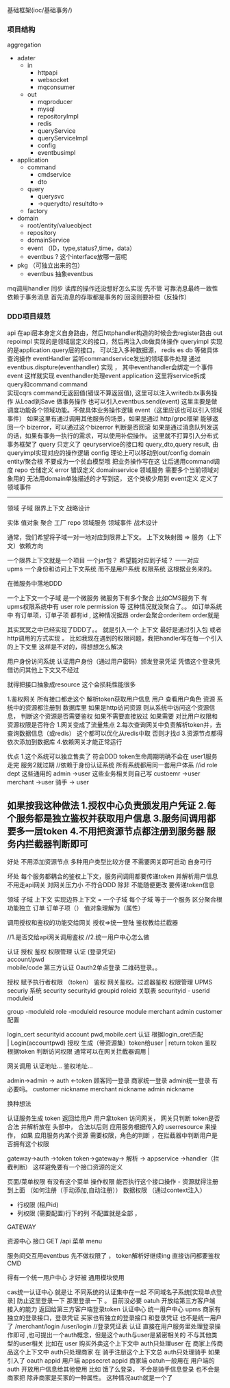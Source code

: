 基础框架(ioc/基础事务/)
### 项目结构
aggregation
  - adater
    - in
        - httpapi  
        - websocket
        - mqconsumer
    - out 
        - mqproducer
        - mysql
        - repositoryImpl
        - redis
        - queryService
        - queryServiceImpl
        - config
        - eventbusimpl
  - application
    - command
      - cmdservice
      - dto
    - query
      - querysvc
      - ->querydto/ resultdto->
    - factory
  - domain
    - root/entity/valueobject
    - repository
    - domainService
    - event （ID，type,status?,time，data）
    - eventbus ? 这个interface放哪一层呢
  - pkg  （可独立出来的包）
    - eventbus 抽象eventbus
  
  mq调用handler 同步 读库的操作还没想好怎么实现 先不管
  可靠消息最终一致性 依赖于事务消息   首先消息的存取都是事务的  回滚则要补偿（反操作）

### DDD项目规范 
api
 在api层本身定义自身路由，然后httphandler构造的时候会去register路由
out
  repoimpl 实现的是领域层定义的接口，然后再注入db做具体操作
  queryimpl 实现的是application.query层的接口， 可以注入多种数据源， redis es db 等做具体查询操作
  eventHandler 监听commandservice发出的领域事件处理   通过 eventbus.dispture(eventhandler) 实现 ，  其中eventhandler会绑定一个事件 event 这样就实现 eventhandler处理event
application  这里将service拆成 query和command
  command  
     实现cqrs command无返回值(错误不算返回值), 
     这里可以注入writedb.tx事务操作 从Load到Save 做事务操作 也可以引入eventbus.send(event) 这里主要是做调度功能各个领域功能。不做具体业务操作逻辑  event（这里应该也可以引入领域事件）
     如果这里有通过调用其他服务的场景，如果是通过 http/grpc框架 能够返回一个 bizerror，可以通过这个bizerror 判断是否回滚
     如果是通过消息队列发送的话，如果有事务一执行的需求，可以使用补偿操作。 这里就不打算引入分布式事务框架了
  query 只定义了 qeuryservice的接口和 query_dto,query result, 由 queryimpl实现对应的操作逻辑
config 理论上可以移动到out/config
domain
  entity/聚合根  不要成为一个贫血模型哦 把业务操作写在这 让后通用command调度
  repo 仓储定义
  error 错误定义
  domainservice 领域服务 需要多个当前领域对象用的 无法用domain单独描述的才写到这， 这个类极少用到
  event定义 定义了领域事件

--------------------

领域 子域 限界上下文 战略设计

实体 值对象 聚合 工厂 repo 领域服务 领域事件 战术设计


通常，我们希望将子域一对一地对应到限界上下文。 
上下文映射图 => 服务（上下文）依赖方向  

一个限界上下文就是一个项目 一个jar包？  希望能对应到子域？  一一对应  
upms 一个身份和访问上下文系统   而不是用户系统 权限系统 这根据业务来的。




在微服务中落地DDD

一个上下文一个子域 是一个微服务
微服务下有多个聚合
比如CMS服务下
有upms权限系统中有  user role permission 等  这种情况就没聚合了。。
如订单系统中   有订单项，订单子项  都有id , 这种情况据昂 order会聚合orderitem order就是 

其实冥冥之中已经实现了DDD了。。 就是引入一个 上下文 最好是通过引入包 或者 http调用的方式实现 。
比如我现在遇到的权限问题，我把handler写在每一个引入的上下文里 这样是不对的，得想想怎么解决


用户身份访问系统
认证用户身份（通过用户密码）颁发登录凭证
凭借这个登录凭借访问其他上下文又不经过

就得把接口抽象成resource 这个会损耗性能很多

1.鉴权网关 所有接口都走这个
 解析token获取用户信息
 用户 查看用户角色 资源
 系统中的资源都注册到 数据库里
 如果是http访问资源 则从系统中访问这个资源信息， 判断这个资源是否需要鉴权 如果不需要直接放过  如果需要 对比用户权限和资源权限是否符合 
 1.网关变成了流量焦点
 2.每次查询网关中负责解析token并，去查询数据信息（或redis） 这个都可以优化从redis中取 否则才找d
 3.资源节点都得依次添加到数据库
 4.依赖网关才能正常运行

优点
1.这个系统可以独立售卖了 符合DDD
token生命周期明确不会在 user1服务走完  服务2就过期
//依赖于身份认证系统 所有系统都用同一套用户体系
//id role dept 这些通用的
admin ->user     这些业务相关则自己写
custoemr ->user
merchant ->user
骑手 -> user      

 
如果按我这种做法
1.授权中心负责颁发用户凭证
2.每个服务都是独立鉴权并获取用户信息
3.服务间调用都要多一层token
4.不用把资源节点都注册到服务器 服务内拦截器判断即可
-------------------
好处
不用添加资源节点
多种用户类型比较方便
不需要网关即可启动 自身可行

坏处
每个服务都耦合的鉴权上下文，服务间调用都要传递token 并解析用户信息
不用走api网关 对网关压力小
不符合DDD 除非 
不能随便更改
要传递token信息

领域 子域 上下文
实现边界上下文 = 一个子域 每个子域 等于一个服务
区分聚合根  功能独立  订单 订单子项（）
值对象理解为（属性）

调用授权和鉴权的功能交给网关
授权=>统一登陆
鉴权教给拦截器


//1.是否交给api网关调用鉴权
//2.统一用户中心怎么做

认证 授权 鉴权 权限管理
认证 (登录凭证)   
account/pwd  
mobile/code 
第三方认证
Oauth2单点登录
二维码登录。。

授权 赋予执行者权限 （token）
鉴权 网关鉴权。过滤器鉴权
权限管理 UPMS
securiy 系统
security securityid groupid roleid
关联表 securityid - userid moduleid

group -moduleid
role -moduleid 
resource 
module merchant admin customer 配置

login_cert securityid  account pwd,mobile.cert
认证 根据login_cret匹配  
  | Login(accountpwd)
授权 生成（带资源集）token给user
  | return token
鉴权 根据token 判断访问权限  通常可以在网关拦截器调用
  |

网关调用 认证地址...
         鉴权地址...

admin->admin -> auth  <-token
顾客同一登录 商家统一登录 admin统一登录 有必要吗。
customer nickname 
merchant nickname
admin nickname

换种想法

认证服务生成 token 返回给用户
用户拿token 访问网关， 网关只判断 token是否合法 并解析放在 头部中，
合法以后则  应用服务根据传入的 userresource 来操作，
如果 应用服务内某个资源 需要权限，角色的判断 ，在拦截器中判断用户是否拥有这个权限

gateway->auth ->token
token->gateway-> 解析 -> appservice ->handler（拦截判断） 这样避免要有一个接口资源的定义


页面/菜单权限 有没有这个菜单
操作权限  能否执行这个接口操作 - 资源就得注册到上面 （如何注册（手动添加,自动注册））
数据权限 （通过context注入）
 - 行权限  (租户id)
 - 列权限  (需要配置)行下的列 不配置就是全部 ，

GATEWAY

资源中心
接口  GET /api 
菜单 menu 

服务间交互用eventbus
先不做权限了 ，
token解析好继续ing 
直接访问都要鉴权 CMD

得有一个统一用户中心 才好被  通用模块使用

cas统一认证中心 就是让 不同系统的认证集中在一起 不同域名子系统[实现单点登录]  防止这里登录一下 那里登录一下 。 目前没必要
oatuh 开放给第三方客户端 接入的能力 返回给第三方客户端登录token
认证中心
统一用户中心
upms
商家有独立的登录接口，登录凭证
买家也有独立的登录接口 和登录凭证
也不是统一用户了
/merchant/login
/user/login
//登录凭证表
认证
直接在用户服务里处理登录操作即可 ,也可提出一个auth概念，但是这个auth与user是紧密相关的 不与其他类型的user相关 
比如在 user 购买外卖这个上下文中   auth只处理user
在  商家上传商品这个上下文中       auth只处理商家
在 骑手注册这个上下文总            auth只处理骑手
如果引入了 oauth
appid 用户端 appsecret 
appid 商家端 
oatuh一般用在 用户端的auth  开放用户信息给其他使用 
比如 饿了么登录， 不会是骑手信息登录 也不会是商家把 除非商家是买家的一种属性。 这种情况auth就是一个了